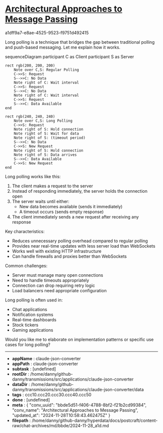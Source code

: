 # [Architectural Approaches to Message Passing](https://claude.ai/chat/bbde5d51-f406-4788-8bf2-f21b2cd99384)

a1dff9a7-e8ae-4525-9523-f9751d492415

 Long polling is a technique that bridges the gap between traditional polling and push-based messaging. Let me explain how it works.



<antArtifact identifier="long-polling" type="application/vnd.ant.mermaid" title="Long Polling vs Regular Polling">
sequenceDiagram
    participant C as Client
    participant S as Server
    
    rect rgb(200, 200, 200)
        Note over C,S: Regular Polling
        C->>S: Request
        S-->>C: No Data
        Note right of C: Wait interval
        C->>S: Request
        S-->>C: No Data
        Note right of C: Wait interval
        C->>S: Request
        S-->>C: Data Available
    end
    
    rect rgb(240, 240, 240)
        Note over C,S: Long Polling
        C->>S: Request
        Note right of S: Hold connection
        Note right of S: Wait for data
        Note right of S: (timeout period)
        S-->>C: No Data
        C->>S: New Request
        Note right of S: Hold connection
        Note right of S: Data arrives
        S-->>C: Data Available
        C->>S: New Request
    end
</antArtifact>

Long polling works like this:

1. The client makes a request to the server
2. Instead of responding immediately, the server holds the connection open
3. The server waits until either:
   - New data becomes available (sends it immediately)
   - A timeout occurs (sends empty response)
4. The client immediately sends a new request after receiving any response

Key characteristics:
- Reduces unnecessary polling overhead compared to regular polling
- Provides near real-time updates with less server load than WebSockets
- Works well with existing HTTP infrastructure
- Can handle firewalls and proxies better than WebSockets

Common challenges:
- Server must manage many open connections
- Need to handle timeouts appropriately
- Connection can drop requiring retry logic
- Load balancers need appropriate configuration

Long polling is often used in:
- Chat applications
- Notification systems
- Real-time dashboards
- Stock tickers
- Gaming applications

Would you like me to elaborate on implementation patterns or specific use cases for long polling?

---

* **appName** : claude-json-converter
* **appPath** : claude-json-converter
* **subtask** : [undefined]
* **rootDir** : /home/danny/github-danny/transmissions/src/applications/claude-json-converter
* **dataDir** : /home/danny/github-danny/transmissions/src/applications/claude-json-converter/data
* **tags** : ccc10.ccc20.ccc30.ccc40.ccc50
* **done** : [undefined]
* **meta** : {
  "conv_uuid": "bbde5d51-f406-4788-8bf2-f21b2cd99384",
  "conv_name": "Architectural Approaches to Message Passing",
  "updated_at": "2024-11-28T10:58:43.462475Z"
}
* **filepath** : /home/danny/github-danny/hyperdata/docs/postcraft/content-raw/chat-archives/md/bbde/2024-11-28_a1d.md